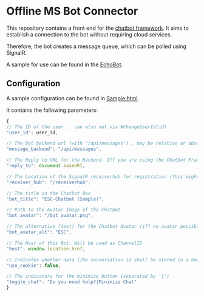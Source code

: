 # Offline MS Bot Connector

This repository contains a front end for the [chatbot framework](https://github.com/ESCdeGmbH/chatbot-framework).
It aims to establish a connection to the bot without requiring cloud services.

Therefore, the bot creates a message queue, which can be polled using SignalR.

A sample for use can be found in the [EchoBot](https://github.com/ESCdeGmbH/echobot).

## Configuration

A sample configuration can be found in [Sample.html](sample.html).

It contains the following parameters:

```js
{
// The ID of the user .. can also set via #ChangeUserId(id)
"user_id": user_id, 

// The bot backend url (with "/api/messages") . may be relative or absolute
"message_backend": "/api/messages", 

// The Reply to URL for the Backend. Iff you are using the Chatbot Framework of the ESC this might be the Bot itself.
"reply_to": document.baseURI, 

// The Location of the SignalR receiverhub for registration (this might be the chatbot backend itself iff you are using the ESC Chatbot Framework)
"receiver_hub": "/receiverhub", 

// The title in the Chatbot Box
"bot_title": "ESC-Chatbot (Sample)", 

// Path to the Avatar Image of the Chatbot 
"bot_avatar": "/bot_avatar.png",      

// The alternative (text) for the Chatbot Avatar (iff no avatar possible, this text will be used)
"bot_avatar_alt": "ESC", 

// The Host of this Bot. Will be used as ChannelID
"host": window.location.href, 

// Indicates whether data like conversation id shall be stored in a domain cookie or in the session store
"use_cookie": false,

// The indicators for the minimize button (separated by '|')
"toggle_chat": "Do you need help?|Minimize Chat" 
}
```
